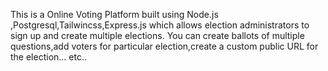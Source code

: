 This is a Online Voting Platform built using Node.js ,Postgresql,Tailwincss,Express.js which allows 
election administrators to sign up and create multiple elections. You can create ballots of multiple questions,add voters for particular election,create a custom public URL for the election... etc..
